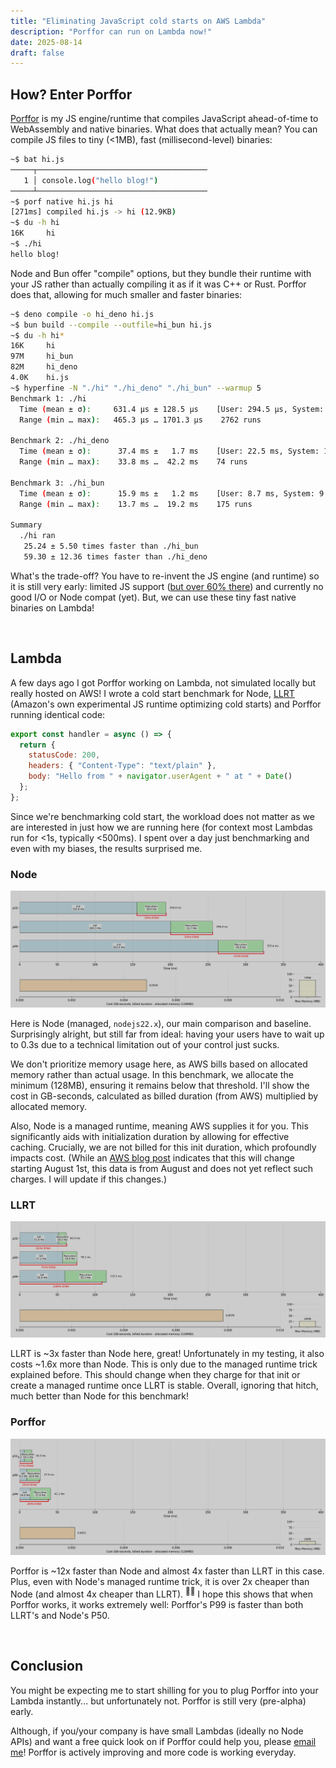 ```yaml
---
title: "Eliminating JavaScript cold starts on AWS Lambda"
description: "Porffor can run on Lambda now!"
date: 2025-08-14
draft: false
---
```


## How? Enter Porffor

[Porffor](https://porffor.dev) is my JS engine/runtime that compiles JavaScript ahead-of-time to WebAssembly and native binaries. What does that actually mean? You can compile JS files to tiny (<1MB), fast (millisecond-level) binaries:

```sh
~$ bat hi.js
─────┬──────────────────────────────────────
   1 │ console.log("hello blog!")
─────┴──────────────────────────────────────
~$ porf native hi.js hi
[271ms] compiled hi.js -> hi (12.9KB)
~$ du -h hi
16K     hi
~$ ./hi
hello blog!
```

Node and Bun offer "compile" options, but they bundle their runtime with your JS rather than actually compiling it as if it was C++ or Rust. Porffor does that, allowing for much smaller and faster binaries:

```sh
~$ deno compile -o hi_deno hi.js
~$ bun build --compile --outfile=hi_bun hi.js
~$ du -h hi*
16K     hi
97M     hi_bun
82M     hi_deno
4.0K    hi.js
~$ hyperfine -N "./hi" "./hi_deno" "./hi_bun" --warmup 5
Benchmark 1: ./hi
  Time (mean ± σ):     631.4 µs ± 128.5 µs    [User: 294.5 µs, System: 253.1 µs]
  Range (min … max):   465.3 µs … 1701.3 µs    2762 runs

Benchmark 2: ./hi_deno
  Time (mean ± σ):      37.4 ms ±   1.7 ms    [User: 22.5 ms, System: 16.0 ms]
  Range (min … max):    33.8 ms …  42.2 ms    74 runs

Benchmark 3: ./hi_bun
  Time (mean ± σ):      15.9 ms ±   1.2 ms    [User: 8.7 ms, System: 9.6 ms]
  Range (min … max):    13.7 ms …  19.2 ms    175 runs

Summary
  ./hi ran
   25.24 ± 5.50 times faster than ./hi_bun
   59.30 ± 12.36 times faster than ./hi_deno
```

What's the trade-off? You have to re-invent the JS engine (and runtime) so it is still very early: limited JS support ([but over 60% there](https://porffor.dev/#test262)) and currently no good I/O or Node compat (yet). But, we can use these tiny fast native binaries on Lambda!

<br>

## Lambda

A few days ago I got Porffor working on Lambda, not simulated locally but really hosted on AWS! I wrote a cold start benchmark for Node, [LLRT](https://github.com/awslabs/llrt) (Amazon's own experimental JS runtime optimizing cold starts) and Porffor running identical code:

```js
export const handler = async () => {
  return {
    statusCode: 200,
    headers: { "Content-Type": "text/plain" },
    body: "Hello from " + navigator.userAgent + " at " + Date()
  };
};
```

Since we're benchmarking cold start, the workload does not matter as we are interested in just how we are running here (for context most Lambdas run for <1s, typically <500ms). I spent over a day just benchmarking and even with my biases, the results surprised me.

### Node
<img alt="A graph of benchmark results for Node, explained below" src="https://raw.githubusercontent.com/CanadaHonk/porffor/refs/heads/main/bench/lambda/node.png" style="filter: brightness(0.8)">

Here is Node (managed, `nodejs22.x`), our main comparison and baseline. Surprisingly alright, but still far from ideal: having your users have to wait up to 0.3s due to a technical limitation out of your control just sucks.

We don't prioritize memory usage here, as AWS bills based on allocated memory rather than actual usage. In this benchmark, we allocate the minimum (128MB), ensuring it remains below that threshold. I'll show the cost in GB-seconds, calculated as billed duration (from AWS) multiplied by allocated memory.

Also, Node is a managed runtime, meaning AWS supplies it for you. This significantly aids with initialization duration by allowing for effective caching. Crucially, we are not billed for this init duration, which profoundly impacts cost. (While an [AWS blog post](https://aws.amazon.com/blogs/compute/aws-lambda-standardizes-billing-for-init-phase/) indicates that this will change starting August 1st, this data is from August and does not yet reflect such charges. I will update if this changes.)

### LLRT
<img alt="A graph of benchmark results for LLRT, explained below" src="https://raw.githubusercontent.com/CanadaHonk/porffor/refs/heads/main/bench/lambda/llrt.png" style="filter: brightness(0.8)">

LLRT is ~3x faster than Node here, great! Unfortunately in my testing, it also costs ~1.6x more than Node. This is only due to the managed runtime trick explained before. This should change when they charge for that init or create a managed runtime once LLRT is stable. Overall, ignoring that hitch, much better than Node for this benchmark!

### Porffor
<img alt="A graph of benchmark results for Porffor, explained below" src="https://raw.githubusercontent.com/CanadaHonk/porffor/refs/heads/main/bench/lambda/porffor.png" style="filter: brightness(0.8)">

Porffor is ~12x faster than Node and almost 4x faster than LLRT in this case. Plus, even with Node's managed runtime trick, it is over 2x cheaper than Node (and almost 4x cheaper than LLRT). <sup>🫳🎤</sup> I hope this shows that when Porffor works, it works extremely well: Porffor's P99 is faster than both LLRT's and Node's P50.

<br>

## Conclusion

You might be expecting me to start shilling for you to plug Porffor into your Lambda instantly... but unfortunately not. Porffor is still very (pre-alpha) early.

Although, if you/your company is have small Lambdas (ideally no Node APIs) and want a free quick look on if Porffor could help you, please [email me](mailto:honk@goose.icu)! Porffor is actively improving and more code is working everyday.